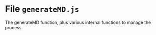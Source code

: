 # File `generateMD.js`






 





The generateMD function, plus various internal functions to manage the process.




